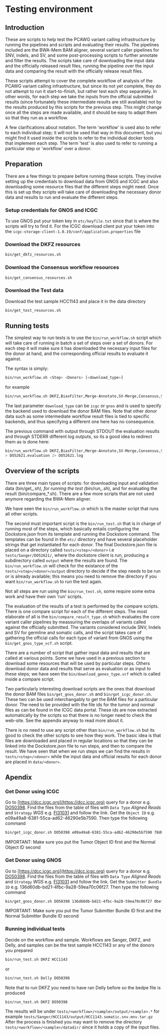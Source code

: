 # Testing environment

## Introduction

These are scripts to help test the PCAWG variant calling infrastructure by running the
pipelines and scripts and evaluating their results. The pipelines included are the BWA-Mem
BAM aligner, several variant caller pipelines for SNV, indels, and SV, and some
post-processing scripts to further annotate and filter the results. The scripts take care
of downloading the input data and the officially released result files, running the
pipeline over the input data and comparing the result with the officially release result
files. 

These scripts attempt to cover the complete workflow of analysis of the PCAWG variant
calling infrastructure, but since its not yet complete, they do not attempt to run it
start-to-finish, but rather test each step separately. In other words, for each step we
take the inputs from the official submitted results (since fortunately these intermediate
results are still available) not by the results produced by this scripts for the previous
step. This might change once all the steps are made available, and it should be easy to
adapt them so that they run as a workflow.

A few clarifications about notation. The term 'workflow' is used also to refer to each
individual step; it will not be used that way in this document, but you might find it used
inside the scripts to refer to the individual docker tools that implement each step. The
term 'test' is also used to refer to running a particular step or 'workflow' over a donor.

## Preparation

There are a few things to prepare before running these scripts. They involve setting up
the credentials to download data from GNOS and ICGC and also downloading some resource
files that the different steps might need. Once this is set up they scripts will take
care of downloading the necessary donor data and results to run and evaluate the different
steps.

### Setup credentials for GNOS and ICGC

To use GNOS put your token key in `etc/keyfile.txt` since that is where the scripts will
try to find it. For the ICGC download client put your token into the
```icgc-storage-client-1.0.19/conf/application.properties``` file

### Download the DKFZ resources

```sh
bin/get_dkfz_resources.sh
```

### Download the Consensus workflow resources

```sh
bin/get_consensus_resources.sh
```

### Download the Test data

Download the test sample HCC1143 and place it in the data directory

```sh
bin/get_test_resources.sh
```

## Running tests

The simplest way to run tests is to use the ```bin/run_workflow.sh``` script which will
take care of running in batch a set of steps over a set of donors. For each step it will
make sure it has downloaded the necessary input files for the donor at hand, and the
corresponding official results to evaluate it against.

The syntax is simply:

```sh
bin/run_workflow.sh <Step> <Donors> [<download_type>]
```

for example

```sh
bin/run_workflow.sh DKFZ,BiasFilter,Merge-Annotate,SV-Merge,Consensus,Sanger DO52621 icgc
```

The last parameter ```download_type``` can be ```icgc``` or ```gnos``` and is used to
specify the backend used to download the donor BAM files. Note that other donor data such
as some intermediate workflow result files is tied to specific backends, and thus
specifying a different one here has no consequence.

The previous command with output through STDOUT the evaluation results and through STDERR
different log outputs, so its a good idea to redirect them as is done here:

```sh
bin/run_workflow.sh DKFZ,BiasFilter,Merge-Annotate,SV-Merge,Consensus,Sanger DO52621 icgc
> DO52621.evaluation 2> DO52621.log
```

## Overview of the scripts

There are three main types of scripts: for downloading input and validation data
(bin/get_*.sh), for running the test (bin/run_*.sh), and for evaluating the result
(bin/compare_*.sh). There are a few more scripts that are not used anymore regarding
the BWA-Mem aligner.

We have seen the ```bin/run_workflow.sh``` which is the master script that runs all other
scripts. 

The second must important script is the ```bin/run_test.sh``` that is in charge of running
most of the steps, which basically entails configuring the Dockstore.json from its
template and running the Dockstore command. The templates can be found in the  ```etc/```
directory and have several placeholder strings that get instantiated for each donor. The
final Dockstore.json file is placed on a directory called ```tests/<step>/<donor>``` i.e
```tests/Sanger/DO52621/```, where the dockstore client is run, producing a subdirectory
called ```output``` where the results are found. The ```bin/run_workflow.sh``` will check
for the existance of the ```tests/<step>/<donor>/output``` directory to decide if the step
needs to be run or is already available; this means you need to remove the directory if
you want ```bin/run_workflow.sh``` to run the test again.

Not all steps are run using the  ```bin/run_test.sh```, some require some extra work and
have their own 'run' scripts.

The evaluation of the results of a test is performed by the compare scripts. There is one
compare script for each of the different steps. The most elaborate of all is the
```bin/compare_result_type.sh``` which evaluates the core variant caller pipelines by
meassuring the overlaps of variants called against the officially submitted. The variants
considered include SNV, Indels and SV for germline and somatic calls, and the script takes
care of gathering the official calls for each type of variant from GNOS using the
```bin/get_gnos_type_vcf.sh``` script.

There are a number of script that gather input data and results that are called at various
points. Some we have used in a previous section to download some resources that will be
used by particular steps. Others download donor data and results that serve as evaluation
or as input to these steps; we have seen the ```bin/download_genes_type.vcf``` which is
called inside a compare script. 

Two particularly interesting download scripts are the ones that download the donor BAM
files ```bin/get_gnos_donor.sh``` and ```bin/get_icgc_donor.sh```. These two can be used
interchangably to get the BAM files for a particular donor. The need to be provided with
the file ids for the tumor and normal files as can be found in the ICGC data portal. These
ids are now extracted automatically by the scripts so that there is no longer need to
check the web-site. See the appendix anyway to read more about it.

There is no need to use any script other than ```bin/run_workflow.sh``` but its good to
check the other scripts to see how they work. The basic idea is that files are downloaded
and placed in regular locations so that they can be linked into the Dockstore.json file to
run steps, and then to compare the result. We have seen that when we run steps we can find
the results in ```tests/<step>/<donor>``` while the input data and official results for
each donor are placed in ```data/<donor>```. 

## Apendix

### Get Donor using ICGC

Go to [https://dcc.icgc.org](https://dcc.icgc.org) query for a donor e.g. [DO50398](https://dcc.icgc.org/donors/DO50398). Find the files from the
table of files with `Data Type` *Aligned Reads* and `Strategy` *WGS* e.g. [FI31031](https://dcc.icgc.org/repositories/files/FI31031) and follow the link.
Get the `Object ID` e.g. e09a49a8-6381-55ca-ad62-46290e5b7590. Then type the following command

```sh
bin/get_icgc_donor.sh DO50398 e09a49a8-6381-55ca-ad62-46290e5b7590 78d071c5-a0f5-5bd1-8e05-9850bf326e93
```

IMPORTANT: Make sure you put the Tumor Object ID first and the Normal Object ID second

### Get Donor using GNOS

Go to [https://dcc.icgc.org](https://dcc.icgc.org) query for a donor e.g. [DO50398](https://dcc.icgc.org/donors/DO50398). Find the files from the
table of files with `Data Type` *Aligned Reads* and `Strategy` *WGS* e.g. [FI31031](https://dcc.icgc.org/repositories/files/FI31031) and follow the link.
Get the `Submitter Bundle ID` e.g. 136d60db-bd21-4fbc-9a28-59ea70c06f27. Then type the following command

```sh
bin/get_gnos_donor.sh DO50398 136d60db-bd21-4fbc-9a28-59ea70c06f27 0bef43a2-352a-42c6-99ff-d97e2675a527
```

IMPORTANT: Make sure you put the Tumor Submitter Bundle ID first and the Normal Submitter Bundle ID second

### Running individual tests

Decide on the workflow and sample. Workflows are Sanger, DKFZ, and Delly, and samples can be the test sample HCC1143 or any of the donors you prepared

```sh
bin/run_test.sh DKFZ HCC1143
```

or

```sh
bin/run_test.sh Delly DO50398
```

Note that to run DKFZ you need to have ran Delly before so the bedpe file is produced

```sh
bin/run_test.sh DKFZ DO50398
```

The results will be under `tests/<workflow>/<sample>/output/<sample>.*` for example `tests/Sanger/HCC1143/output/HCC1143.somatic.snv.mnv.tar.gz`
After the process is finished you may want to remove the directory `tests/<workflow>/<sample>/datadir/` since it holds a copy of the input files.

